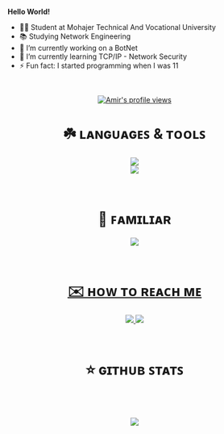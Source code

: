 <b> Hello World! </b>
- 👨‍🎓 Student at Mohajer Technical And Vocational University
- 📚 Studying Network Engineering
- 🔭 I’m currently working on a BotNet
- 🌱 I’m currently learning TCP/IP - Network Security
- ⚡ Fun fact: I started programming when I was 11
<br>

<p align="center">
<a title="Amir's profile views " href="https://github.com/AmirTyper" ><img src="https://komarev.com/ghpvc/?username=AmirTyper&style=for-the-badge" alt="Amir's profile views"></a>
</p>

<h1 align="center">☘️ ʟᴀɴɢᴜᴀɢᴇꜱ & ᴛᴏᴏʟꜱ</h1>
<p align="center">
  <a href="https://skillicons.dev">
    <img src="https://skillicons.dev/icons?i=python,cs,html,css,bash,linux,git,github&theme=dark&perline=4" />
    </br>
    <img src="https://skillicons.dev/icons?i=vscode,discord,bots&theme=dark&perline=3" />
    </br>
  </a>
</p>

</br>

<h1 align="center">🍁 ꜰᴀᴍɪʟɪᴀʀ</h1>
<p align="center">
  <a href="https://skillicons.dev">
    <img src="https://skillicons.dev/icons?i=php,ts,wordpress,arduino,ai,django,flask,ps,pr&theme=dark&perline=3" />
    </br>
</p>

<br>

<h1 align="center">✉️ ʜᴏᴡ ᴛᴏ ʀᴇᴀᴄʜ ᴍᴇ</h1>
<p align="center">
    <a href="https://twitter.com/AmirTyper">
        <img src="https://skillicons.dev/icons?i=twitter">
    </a>
  
  <a href="https://t.me/Mr_Amir_Typer">
        <img src="https://www.iconfinder.com/icons/3069742/download/png/48">
    </a>
</p>

<br>

<h1 align="center">⭐️ ɢɪᴛʜᴜʙ ꜱᴛᴀᴛꜱ</h1>
<div align="center">
    <img align="center" src="https://github-readme-stats.vercel.app/api/top-langs/?username=Amirtyper&langs_count=10&layout=compact&theme=gruvbox_duo&hide_border=true&bg_color=323540&title_color=5294E2&icon_color=5294E2&text_color=ffffff&count_private=true"  alt=""/>
</div>

<br/>

<div align="center">
    <img align="center" src="https://github-readme-stats.vercel.app/api?username=Amirtyper&theme=gruvbox_duo&show_icons=true&include_all_commits=true&count_private=true&theme=react&hide_border=true&bg_color=323540&title_color=5294E2&icon_color=5294E2&text_color=ffffff&count_private=true"  alt=""/>
</div>

<br/>

<div align="center">
    <img align="center" src="https://github-readme-streak-stats.herokuapp.com/?user=Amirtyper&theme=gruvbox_duo&background=323540&hide_border=true&ring=5294E2&currStreakLabel=5294E2&sideNums=FFFFFF&currStreakNum=FFFFFF&sideLabels=5294E2&text_color=ffffff&count_private=true"  alt=""/>
</div>

<div align="center"> 
    <img align="center" src="https://activity-graph.herokuapp.com/graph?username=Amirtyper&custom_title=JesusKian's%20Contribution%20Graph&bg_color=323540&color=5294E2&line=FFFFFF&point=5294E2&hide_border=F84C4C&count_private=true"  alt=""/>
</div>

<div align="center"> 
  
![](http://github-profile-summary-cards.vercel.app/api/cards/profile-details?username=Amirtyper&theme=radical)
  
</div>
